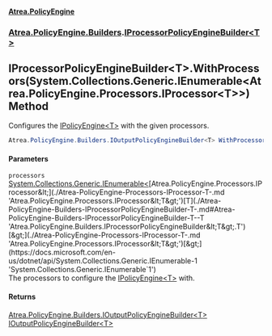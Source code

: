 #### [Atrea.PolicyEngine](./index.md 'index')
### [Atrea.PolicyEngine.Builders](./Atrea-PolicyEngine-Builders.md 'Atrea.PolicyEngine.Builders').[IProcessorPolicyEngineBuilder&lt;T&gt;](./Atrea-PolicyEngine-Builders-IProcessorPolicyEngineBuilder-T-.md 'Atrea.PolicyEngine.Builders.IProcessorPolicyEngineBuilder&lt;T&gt;')
## IProcessorPolicyEngineBuilder&lt;T&gt;.WithProcessors(System.Collections.Generic.IEnumerable&lt;Atrea.PolicyEngine.Processors.IProcessor&lt;T&gt;&gt;) Method
Configures the [IPolicyEngine&lt;T&gt;](./Atrea-PolicyEngine-IPolicyEngine-T-.md 'Atrea.PolicyEngine.IPolicyEngine&lt;T&gt;') with the given processors.  
```csharp
Atrea.PolicyEngine.Builders.IOutputPolicyEngineBuilder<T> WithProcessors(System.Collections.Generic.IEnumerable<Atrea.PolicyEngine.Processors.IProcessor<T>> processors);
```
#### Parameters
<a name='Atrea-PolicyEngine-Builders-IProcessorPolicyEngineBuilder-T--WithProcessors(System-Collections-Generic-IEnumerable-Atrea-PolicyEngine-Processors-IProcessor-T--)-processors'></a>
`processors` [System.Collections.Generic.IEnumerable&lt;](https://docs.microsoft.com/en-us/dotnet/api/System.Collections.Generic.IEnumerable-1 'System.Collections.Generic.IEnumerable`1')[Atrea.PolicyEngine.Processors.IProcessor&lt;](./Atrea-PolicyEngine-Processors-IProcessor-T-.md 'Atrea.PolicyEngine.Processors.IProcessor&lt;T&gt;')[T](./Atrea-PolicyEngine-Builders-IProcessorPolicyEngineBuilder-T-.md#Atrea-PolicyEngine-Builders-IProcessorPolicyEngineBuilder-T--T 'Atrea.PolicyEngine.Builders.IProcessorPolicyEngineBuilder&lt;T&gt;.T')[&gt;](./Atrea-PolicyEngine-Processors-IProcessor-T-.md 'Atrea.PolicyEngine.Processors.IProcessor&lt;T&gt;')[&gt;](https://docs.microsoft.com/en-us/dotnet/api/System.Collections.Generic.IEnumerable-1 'System.Collections.Generic.IEnumerable`1')  
The processors to configure the [IPolicyEngine&lt;T&gt;](./Atrea-PolicyEngine-IPolicyEngine-T-.md 'Atrea.PolicyEngine.IPolicyEngine&lt;T&gt;') with.  
  
#### Returns
[Atrea.PolicyEngine.Builders.IOutputPolicyEngineBuilder&lt;](./Atrea-PolicyEngine-Builders-IOutputPolicyEngineBuilder-T-.md 'Atrea.PolicyEngine.Builders.IOutputPolicyEngineBuilder&lt;T&gt;')[T](./Atrea-PolicyEngine-Builders-IProcessorPolicyEngineBuilder-T-.md#Atrea-PolicyEngine-Builders-IProcessorPolicyEngineBuilder-T--T 'Atrea.PolicyEngine.Builders.IProcessorPolicyEngineBuilder&lt;T&gt;.T')[&gt;](./Atrea-PolicyEngine-Builders-IOutputPolicyEngineBuilder-T-.md 'Atrea.PolicyEngine.Builders.IOutputPolicyEngineBuilder&lt;T&gt;')  
[IOutputPolicyEngineBuilder&lt;T&gt;](./Atrea-PolicyEngine-Builders-IOutputPolicyEngineBuilder-T-.md 'Atrea.PolicyEngine.Builders.IOutputPolicyEngineBuilder&lt;T&gt;')  
